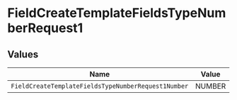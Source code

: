 # FieldCreateTemplateFieldsTypeNumberRequest1


## Values

| Name                                                | Value                                               |
| --------------------------------------------------- | --------------------------------------------------- |
| `FieldCreateTemplateFieldsTypeNumberRequest1Number` | NUMBER                                              |